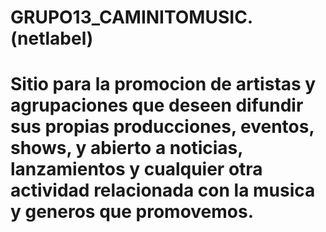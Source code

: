 # GRUPO13_CAMINITOMUSIC. (netlabel)

# Sitio para la promocion de artistas y agrupaciones que deseen difundir sus propias producciones, eventos, shows, y abierto a noticias, lanzamientos y cualquier otra actividad relacionada con la musica y generos que promovemos.
